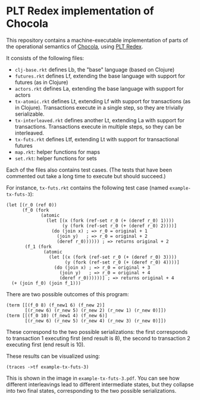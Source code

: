 # PLT Redex implementation of Chocola

This repository contains a machine-executable implementation of parts of the operational semantics of [Chocola][chocola], using [PLT Redex][plt-redex].

[chocola]: http://soft.vub.ac.be/~jswalens/chocola/
[plt-redex]: https://redex.racket-lang.org/

It consists of the following files:
* `clj-base.rkt` defines Lb, the "base" language (based on Clojure)
* `futures.rkt` defines Lf, extending the base language with support for futures (as in Clojure)
* `actors.rkt` defines La, extending the base language with support for actors
* `tx-atomic.rkt` defines Lt, extending Lf with support for transactions (as in Clojure). Transactions execute in a single step, so they are trivially serializable.
* `tx-interleaved.rkt` defines another Lt, extending La with support for transactions. Transactions execute in multiple steps, so they can be interleaved.
* `tx-futs.rkt` defines Ltf, extending Lt with support for transactional futures
* `map.rkt`: helper functions for maps
* `set.rkt`: helper functions for sets

Each of the files also contains test cases. (The tests that have been commented out take a long time to execute but should succeed.)

For instance, `tx-futs.rkt` contains the following test case (named `example-tx-futs-3`):

    (let [(r_0 (ref 0))
          (f_0 (fork
                 (atomic
                   (let [(x (fork (ref-set r_0 (+ (deref r_0) 1))))
                         (y (fork (ref-set r_0 (+ (deref r_0) 2))))]
                     (do (join x) ; => r_0 = original + 1
                       (join y)   ; => r_0 = original + 2
                       (deref r_0)))))) ; => returns original + 2
           (f_1 (fork
                  (atomic
                    (let [(x (fork (ref-set r_0 (+ (deref r_0) 3))))
                          (y (fork (ref-set r_0 (+ (deref r_0) 4))))]
                      (do (join x) ; => r_0 = original + 3
                        (join y)   ; => r_0 = original + 4
                        (deref r_0))))))] ; => returns original + 4
      (+ (join f_0) (join f_1)))

There are two possible outcomes of this program:

    (term [[(f_0 8) (f_new1 6) (f_new 2)]
           [(r_new 6) (r_new 5) (r_new 2) (r_new 1) (r_new 0)]])
    (term [[(f_0 10) (f_new1 4) (f_new 6)]
           [(r_new 6) (r_new 5) (r_new 4) (r_new 3) (r_new 0)]])

These correspond to the two possible serializations: the first corresponds to transaction 1 executing first (end result is 8), the second to transaction 2 executing first (end result is 10).

These results can be visualized using:

    (traces ->tf example-tx-futs-3)

This is shown in the image in `example-tx-futs-3.pdf`. You can see how different interleavings lead to different intermediate states, but they collapse into two final states, corresponding to the two possible serializations.
